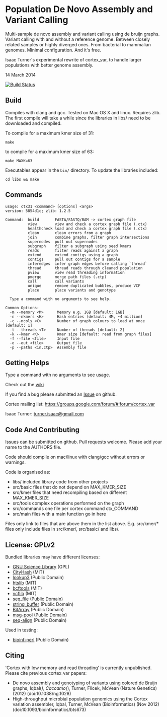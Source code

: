 Population De Novo Assembly and Variant Calling
===============================================

Multi-sample de novo assembly and variant calling using de bruijn graphs.
Variant calling with and without a reference genome. Between closely related
samples or highly diverged ones. From bacterial to mammalian genomes. Minimal
configuration. And it's free.

Isaac Turner's experimental rewrite of cortex_var, to handle larger populations
with better genome assembly.

14 March 2014

[![Build Status](https://magnum.travis-ci.com/noporpoise/ninja-cortex.png?token=HkeonfUv1FrRw6UkpJot&branch=master)](https://magnum.travis-ci.com/noporpoise/ninja-cortex)

Build
-----

Compiles with clang and gcc. Tested on Mac OS X and linux. Requires zlib.
The first compile will take a while since the libraries in libs/ need to be
downloaded and compiled.

To compile for a maximum kmer size of 31:

    make

to compile for a maximum kmer size of 63:

    make MAXK=63

Executables appear in the `bin/` directory. To update the libraries included:

    cd libs && make

Commands
--------

    usage: ctx31 <command> [options] <args>
    version: 5854d1c; zlib: 1.2.5

    Command:  build       FASTA/FASTQ/BAM -> cortex graph file
              view        view and check a cortex graph file (.ctx)
              healthcheck load and check a cortex graph file (.ctx)
              clean       clean errors from a graph
              join        combine graphs, filter graph intersections
              supernodes  pull out supernodes
              subgraph    filter a subgraph using seed kmers
              reads       filter reads against a graph
              extend      extend contigs using a graph
              contigs     pull out contigs for a sample
              inferedges  infer graph edges before calling `thread`
              thread      thread reads through cleaned population
              pview       view read threading information
              pmerge      merge path files (.ctp)
              call        call variants
              unique      remove duplicated bubbles, produce VCF
              place       place variants and genotype

      Type a command with no arguments to see help.

    Common Options:
      -m --memory <M>      Memory e.g. 1GB [default: 1GB]
      -n --nkmers <H>      Hash entries [default: 4M, ~4 million]
      -c --ncols <C>       Number of graph colours to load at once [default: 1]
      -t --threads <T>     Number of threads [default: 2]
      -k --kmer <K>        Kmer size [default: read from graph files]
      -f --file <file>     Input file
      -o --out <file>      Output file
      -p --paths <in.ctp>  Assembly file

Getting Helps
-------------

Type a command with no arguments to see usage.

Check out the [wiki](https://github.com/noporpoise/ninja-cortex/wiki)

If you find a bug please submitted an [Issue](https://github.com/noporpoise/ninja-cortex/issues) on github.

Cortex mailing list: https://groups.google.com/forum/#!forum/cortex_var

Isaac Turner: turner.isaac@gmail.com

Code And Contributing
------------

Issues can be submitted on github. Pull requests welcome. Please add your name
to the AUTHORS file.

Code should compile on mac/linux with clang/gcc without errors or warnings.

Code is organised as:
* libs/         included library code from other projects
* src/basic     files that do not depend on MAX_KMER_SIZE
* src/kmer      files that need recompiling based on different MAX_KMER_SIZE
* src/tools     complex operations performed on the graph
* src/commands  one file per cortex command ctx_COMMAND
* src/main      files with a main function go in here

Files only link to files that are above them in the list above. E.g. src/kmer/*
files only include files in src/kmer/, src/basic/ and libs/.

License: GPLv2
--------------

Bundled libraries may have different licenses:
* [GNU Science Library](http://www.gnu.org/software/gsl/) (GPL)
* [CityHash](https://code.google.com/p/cityhash/) (MIT)
* [lookup3](http://burtleburtle.net/bob/c/lookup3.c) (Public Domain)
* [htslib](https://github.com/samtools/htslib) (MIT)
* [bcftools](https://github.com/samtools/bcftools) (MIT)
* [vcflib](https://github.com/ekg/vcflib) (MIT)
* [seq_file](https://github.com/noporpoise/seq_file) (Public Domain)
* [string_buffer](https://github.com/noporpoise/string_buffer) (Public Domain)
* [BitArray](https://github.com/noporpoise/BitArray) (Public Domain)
* [msg-pool](https://github.com/noporpoise/msg-pool) (Public Domain)
* [seq-align](https://github.com/noporpoise/seq-align) (Public Domain)

Used in testing:
* [bioinf-perl](https://github.com/noporpoise/bioinf-perl) (Public Domain)

Citing
------

'Cortex with low memory and read threading' is currently unpublished.  Please
cite previous cortex_var papers:

* De novo assembly and genotyping of variants using colored de Bruijn graphs,
Iqbal(*), Caccamo(*), Turner, Flicek, McVean (Nature Genetics) (2012)
(doi:10.1038/ng.1028)
* High-throughput microbial population genomics using the Cortex variation assembler,
Iqbal, Turner, McVean (Bioinformatics) (Nov 2012)
(doi:10.1093/bioinformatics/bts673)
